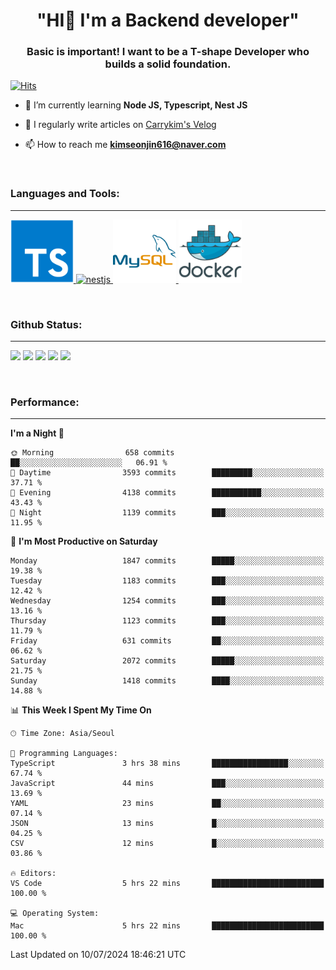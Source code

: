 <h1 align="center">"HI👋 I'm a Backend developer" </h1>
<h3 align="center">Basic is important! I want to be a T-shape Developer who builds a solid foundation.</h3>

[![Hits](https://hits.seeyoufarm.com/api/count/incr/badge.svg?url=https%3A%2F%2Fgithub.com%2Fgimseonjin&count_bg=%2318BFE5&title_bg=%23555555&icon=ko-fi.svg&icon_color=%23E7E7E7&title=hits&edge_flat=false)](https://hits.seeyoufarm.com)

- 🌱 I’m currently learning **Node JS, Typescript, Nest JS**

- 📝 I regularly write articles on [Carrykim's Velog](https://velog.io/@carrykim)

- 📫 How to reach me **kimseonjin616@naver.com**

<br/>

<h3 align="left">Languages and Tools:</h3>

***

<p align="left"> 
 <a href="https://www.typescriptlang.org/" target="_blank" rel="noreferrer"> <img src="https://raw.githubusercontent.com/devicons/devicon/master/icons/typescript/typescript-original.svg" alt="typescript" width="20%" height="20%"/> </a>
<a href="https://nestjs.com/" target="_blank" rel="noreferrer"> <img src="https://docs.nestjs.com/assets/logo-small.svg" alt="nestjs" width="20%" height="20%"/> </a> 
<a href="https://www.mysql.com/" target="_blank" rel="noreferrer"> <img src="https://raw.githubusercontent.com/devicons/devicon/master/icons/mysql/mysql-original-wordmark.svg" alt="mysql" width="20%" height="20%"/>  </a>
 <a href="https://www.docker.com/" target="_blank" rel="noreferrer"> <img src="https://raw.githubusercontent.com/devicons/devicon/master/icons/docker/docker-original-wordmark.svg" alt="docker" width="20%" height="20%"/> </a>
 </p>
</p>

<br/>

<h3 align="left">Github Status:</h3>

***

![](http://github-profile-summary-cards.vercel.app/api/cards/profile-details?username=gimseonjin&theme=nord_bright)
![](http://github-profile-summary-cards.vercel.app/api/cards/repos-per-language?username=gimseonjin&theme=nord_bright)
![](http://github-profile-summary-cards.vercel.app/api/cards/most-commit-language?username=gimseonjin&theme=nord_bright)
![](http://github-profile-summary-cards.vercel.app/api/cards/stats?username=gimseonjin&theme=nord_bright)
![](http://github-profile-summary-cards.vercel.app/api/cards/productive-time?username=gimseonjin&theme=nord_bright&utcOffset=8)


<br/>

<h3 align="left">Performance:</h3>

***

<!--START_SECTION:waka-->
**I'm a Night 🦉** 

```text
🌞 Morning                658 commits         ██░░░░░░░░░░░░░░░░░░░░░░░   06.91 % 
🌆 Daytime                3593 commits        █████████░░░░░░░░░░░░░░░░   37.71 % 
🌃 Evening                4138 commits        ███████████░░░░░░░░░░░░░░   43.43 % 
🌙 Night                  1139 commits        ███░░░░░░░░░░░░░░░░░░░░░░   11.95 % 
```
📅 **I'm Most Productive on Saturday** 

```text
Monday                   1847 commits        █████░░░░░░░░░░░░░░░░░░░░   19.38 % 
Tuesday                  1183 commits        ███░░░░░░░░░░░░░░░░░░░░░░   12.42 % 
Wednesday                1254 commits        ███░░░░░░░░░░░░░░░░░░░░░░   13.16 % 
Thursday                 1123 commits        ███░░░░░░░░░░░░░░░░░░░░░░   11.79 % 
Friday                   631 commits         ██░░░░░░░░░░░░░░░░░░░░░░░   06.62 % 
Saturday                 2072 commits        █████░░░░░░░░░░░░░░░░░░░░   21.75 % 
Sunday                   1418 commits        ████░░░░░░░░░░░░░░░░░░░░░   14.88 % 
```


📊 **This Week I Spent My Time On** 

```text
🕑︎ Time Zone: Asia/Seoul

💬 Programming Languages: 
TypeScript               3 hrs 38 mins       █████████████████░░░░░░░░   67.74 % 
JavaScript               44 mins             ███░░░░░░░░░░░░░░░░░░░░░░   13.69 % 
YAML                     23 mins             ██░░░░░░░░░░░░░░░░░░░░░░░   07.14 % 
JSON                     13 mins             █░░░░░░░░░░░░░░░░░░░░░░░░   04.25 % 
CSV                      12 mins             █░░░░░░░░░░░░░░░░░░░░░░░░   03.86 % 

🔥 Editors: 
VS Code                  5 hrs 22 mins       █████████████████████████   100.00 % 

💻 Operating System: 
Mac                      5 hrs 22 mins       █████████████████████████   100.00 % 
```


 Last Updated on 10/07/2024 18:46:21 UTC
<!--END_SECTION:waka-->

<div align="center">
  
